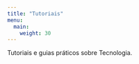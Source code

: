 ```yaml
---
title: "Tutoriais"
menu:
  main:
    weight: 30
---
```

Tutoriais e guias práticos sobre Tecnologia.